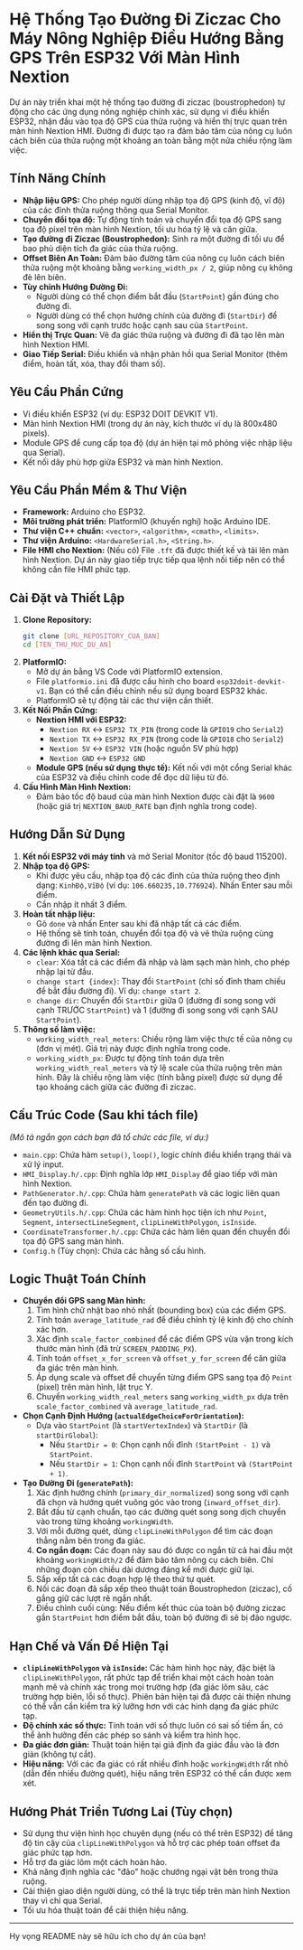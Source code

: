 # Hệ Thống Tạo Đường Đi Ziczac Cho Máy Nông Nghiệp Điều Hướng Bằng GPS Trên ESP32 Với Màn Hình Nextion

Dự án này triển khai một hệ thống tạo đường đi ziczac (boustrophedon) tự động cho các ứng dụng nông nghiệp chính xác, sử dụng vi điều khiển ESP32, nhận đầu vào tọa độ GPS của thửa ruộng và hiển thị trực quan trên màn hình Nextion HMI. Đường đi được tạo ra đảm bảo tâm của nông cụ luôn cách biên của thửa ruộng một khoảng an toàn bằng một nửa chiều rộng làm việc.

## Tính Năng Chính

* **Nhập liệu GPS:** Cho phép người dùng nhập tọa độ GPS (kinh độ, vĩ độ) của các đỉnh thửa ruộng thông qua Serial Monitor.
* **Chuyển đổi tọa độ:** Tự động tính toán và chuyển đổi tọa độ GPS sang tọa độ pixel trên màn hình Nextion, tối ưu hóa tỷ lệ và căn giữa.
* **Tạo đường đi Ziczac (Boustrophedon):** Sinh ra một đường đi tối ưu để bao phủ diện tích đa giác của thửa ruộng.
* **Offset Biên An Toàn:** Đảm bảo đường tâm của nông cụ luôn cách biên thửa ruộng một khoảng bằng `working_width_px / 2`, giúp nông cụ không đè lên biên.
* **Tùy chỉnh Hướng Đường Đi:**
    * Người dùng có thể chọn điểm bắt đầu (`StartPoint`) gần đúng cho đường đi.
    * Người dùng có thể chọn hướng chính của đường đi (`StartDir`) để song song với cạnh trước hoặc cạnh sau của `StartPoint`.
* **Hiển thị Trực Quan:** Vẽ đa giác thửa ruộng và đường đi đã tạo lên màn hình Nextion HMI.
* **Giao Tiếp Serial:** Điều khiển và nhận phản hồi qua Serial Monitor (thêm điểm, hoàn tất, xóa, thay đổi tham số).

## Yêu Cầu Phần Cứng

* Vi điều khiển ESP32 (ví dụ: ESP32 DOIT DEVKIT V1).
* Màn hình Nextion HMI (trong dự án này, kích thước ví dụ là 800x480 pixels).
* Module GPS để cung cấp tọa độ (dự án hiện tại mô phỏng việc nhập liệu qua Serial).
* Kết nối dây phù hợp giữa ESP32 và màn hình Nextion.

## Yêu Cầu Phần Mềm & Thư Viện

* **Framework:** Arduino cho ESP32.
* **Môi trường phát triển:** PlatformIO (khuyến nghị) hoặc Arduino IDE.
* **Thư viện C++ chuẩn:** `<vector>`, `<algorithm>`, `<cmath>`, `<limits>`.
* **Thư viện Arduino:** `<HardwareSerial.h>`, `<String.h>`.
* **File HMI cho Nextion:** (Nếu có) File `.tft` đã được thiết kế và tải lên màn hình Nextion. Dự án này giao tiếp trực tiếp qua lệnh nối tiếp nên có thể không cần file HMI phức tạp.

## Cài Đặt và Thiết Lập

1.  **Clone Repository:**
    ```bash
    git clone [URL_REPOSITORY_CUA_BAN]
    cd [TEN_THU_MUC_DU_AN]
    ```
2.  **PlatformIO:**
    * Mở dự án bằng VS Code với PlatformIO extension.
    * File `platformio.ini` đã được cấu hình cho board `esp32doit-devkit-v1`. Bạn có thể cần điều chỉnh nếu sử dụng board ESP32 khác.
    * PlatformIO sẽ tự động tải các thư viện cần thiết.
3.  **Kết Nối Phần Cứng:**
    * **Nextion HMI với ESP32:**
        * `Nextion RX` <-> `ESP32 TX_PIN` (trong code là `GPIO19` cho `Serial2`)
        * `Nextion TX` <-> `ESP32 RX_PIN` (trong code là `GPIO18` cho `Serial2`)
        * `Nextion 5V` <-> `ESP32 VIN` (hoặc nguồn 5V phù hợp)
        * `Nextion GND` <-> `ESP32 GND`
    * **Module GPS (nếu sử dụng thực tế):** Kết nối với một cổng Serial khác của ESP32 và điều chỉnh code để đọc dữ liệu từ đó.
4.  **Cấu Hình Màn Hình Nextion:**
    * Đảm bảo tốc độ baud của màn hình Nextion được cài đặt là `9600` (hoặc giá trị `NEXTION_BAUD_RATE` bạn định nghĩa trong code).

## Hướng Dẫn Sử Dụng

1.  **Kết nối ESP32 với máy tính** và mở Serial Monitor (tốc độ baud 115200).
2.  **Nhập tọa độ GPS:**
    * Khi được yêu cầu, nhập tọa độ các đỉnh của thửa ruộng theo định dạng: `KinhĐộ,VĩĐộ` (ví dụ: `106.660235,10.776924`). Nhấn Enter sau mỗi điểm.
    * Cần nhập ít nhất 3 điểm.
3.  **Hoàn tất nhập liệu:**
    * Gõ `done` và nhấn Enter sau khi đã nhập tất cả các điểm.
    * Hệ thống sẽ tính toán, chuyển đổi tọa độ và vẽ thửa ruộng cùng đường đi lên màn hình Nextion.
4.  **Các lệnh khác qua Serial:**
    * `clear`: Xóa tất cả các điểm đã nhập và làm sạch màn hình, cho phép nhập lại từ đầu.
    * `change start {index}`: Thay đổi `StartPoint` (chỉ số đỉnh tham chiếu để bắt đầu đường đi). Ví dụ: `change start 2`.
    * `change dir`: Chuyển đổi `StartDir` giữa 0 (đường đi song song với cạnh TRƯỚC `StartPoint`) và 1 (đường đi song song với cạnh SAU `StartPoint`).
5.  **Thông số làm việc:**
    * `working_width_real_meters`: Chiều rộng làm việc thực tế của nông cụ (đơn vị mét). Giá trị này được định nghĩa trong code.
    * `working_width_px`: Được tự động tính toán dựa trên `working_width_real_meters` và tỷ lệ scale của thửa ruộng trên màn hình. Đây là chiều rộng làm việc (tính bằng pixel) được sử dụng để tạo khoảng cách giữa các đường đi ziczac.

## Cấu Trúc Code (Sau khi tách file)

*(Mô tả ngắn gọn cách bạn đã tổ chức các file, ví dụ:)*
* `main.cpp`: Chứa hàm `setup()`, `loop()`, logic chính điều khiển trạng thái và xử lý input.
* `HMI_Display.h/.cpp`: Định nghĩa lớp `HMI_Display` để giao tiếp với màn hình Nextion.
* `PathGenerator.h/.cpp`: Chứa hàm `generatePath` và các logic liên quan đến tạo đường đi.
* `GeometryUtils.h/.cpp`: Chứa các hàm hình học tiện ích như `Point`, `Segment`, `intersectLineSegment`, `clipLineWithPolygon`, `isInside`.
* `CoordinateTransformer.h/.cpp`: Chứa các hàm liên quan đến chuyển đổi tọa độ GPS sang màn hình.
* `Config.h` (Tùy chọn): Chứa các hằng số cấu hình.

## Logic Thuật Toán Chính

* **Chuyển đổi GPS sang Màn hình:**
    1.  Tìm hình chữ nhật bao nhỏ nhất (bounding box) của các điểm GPS.
    2.  Tính toán `average_latitude_rad` để điều chỉnh tỷ lệ kinh độ cho chính xác hơn.
    3.  Xác định `scale_factor_combined` để các điểm GPS vừa vặn trong kích thước màn hình (đã trừ `SCREEN_PADDING_PX`).
    4.  Tính toán `offset_x_for_screen` và `offset_y_for_screen` để căn giữa đa giác trên màn hình.
    5.  Áp dụng scale và offset để chuyển từng điểm GPS sang tọa độ `Point` (pixel) trên màn hình, lật trục Y.
    6.  Chuyển `working_width_real_meters` sang `working_width_px` dựa trên `scale_factor_combined` và `average_latitude_rad`.
* **Chọn Cạnh Định Hướng (`actualEdgeChoiceForOrientation`):**
    * Dựa vào `StartPoint` (là `startVertexIndex`) và `StartDir` (là `startDirGlobal`):
        * Nếu `StartDir = 0`: Chọn cạnh nối đỉnh `(StartPoint - 1)` và `StartPoint`.
        * Nếu `StartDir = 1`: Chọn cạnh nối đỉnh `StartPoint` và `(StartPoint + 1)`.
* **Tạo Đường Đi (`generatePath`):**
    1.  Xác định hướng chính (`primary_dir_normalized`) song song với cạnh đã chọn và hướng quét vuông góc vào trong (`inward_offset_dir`).
    2.  Bắt đầu từ cạnh chuẩn, tạo các đường quét song song dịch chuyển vào trong từng khoảng `workingWidth`.
    3.  Với mỗi đường quét, dùng `clipLineWithPolygon` để tìm các đoạn thẳng nằm bên trong đa giác.
    4.  **Co ngắn đoạn:** Các đoạn này sau đó được co ngắn từ cả hai đầu một khoảng `workingWidth/2` để đảm bảo tâm nông cụ cách biên. Chỉ những đoạn còn chiều dài dương đáng kể mới được giữ lại.
    5.  Sắp xếp tất cả các đoạn hợp lệ theo thứ tự quét.
    6.  Nối các đoạn đã sắp xếp theo thuật toán Boustrophedon (ziczac), cố gắng giữ các lượt rẽ ngắn nhất.
    7.  Điều chỉnh cuối cùng: Nếu điểm kết thúc của toàn bộ đường ziczac gần `StartPoint` hơn điểm bắt đầu, toàn bộ đường đi sẽ bị đảo ngược.

## Hạn Chế và Vấn Đề Hiện Tại

* **`clipLineWithPolygon` và `isInside`:** Các hàm hình học này, đặc biệt là `clipLineWithPolygon`, rất phức tạp để triển khai một cách hoàn toàn mạnh mẽ và chính xác trong mọi trường hợp (đa giác lõm sâu, các trường hợp biên, lỗi số thực). Phiên bản hiện tại đã được cải thiện nhưng có thể vẫn cần kiểm tra kỹ lưỡng hơn với các hình dạng đa giác phức tạp.
* **Độ chính xác số thực:** Tính toán với số thực luôn có sai số tiềm ẩn, có thể ảnh hưởng đến các phép so sánh và kiểm tra hình học.
* **Đa giác đơn giản:** Thuật toán hiện tại giả định đa giác đầu vào là đơn giản (không tự cắt).
* **Hiệu năng:** Với các đa giác có rất nhiều đỉnh hoặc `workingWidth` rất nhỏ (dẫn đến nhiều đường quét), hiệu năng trên ESP32 có thể cần được xem xét.

## Hướng Phát Triển Tương Lai (Tùy chọn)

* Sử dụng thư viện hình học chuyên dụng (nếu có thể trên ESP32) để tăng độ tin cậy của `clipLineWithPolygon` và hỗ trợ các phép toán offset đa giác phức tạp hơn.
* Hỗ trợ đa giác lõm một cách hoàn hảo.
* Khả năng định nghĩa các "đảo" hoặc chướng ngại vật bên trong thửa ruộng.
* Cải thiện giao diện người dùng, có thể là trực tiếp trên màn hình Nextion thay vì chỉ qua Serial.
* Tối ưu hóa thuật toán để cải thiện hiệu năng.

---

Hy vọng README này sẽ hữu ích cho dự án của bạn!
